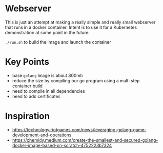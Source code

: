 # Webserver
This is just an attempt at making a really simple and really small webserver that runs in a docker container.  Intent is to use it for a Kubernetes demonstration at some point in the future.

`./run.sh` to build the image and launch the container

# Key Points 
- base `golang` image is about 800mb
- reduce the size by compiling our go program using a multi step container build
- need to compile in all dependencies
- need to add certificates

# Inspiration
- https://technology.riotgames.com/news/leveraging-golang-game-development-and-operations
- https://chemidy.medium.com/create-the-smallest-and-secured-golang-docker-image-based-on-scratch-4752223b7324
